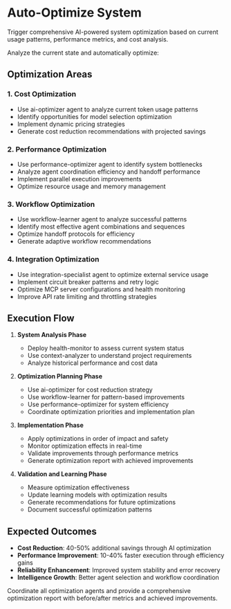 # Auto-Optimize System

Trigger comprehensive AI-powered system optimization based on current usage patterns, performance metrics, and cost analysis.

Analyze the current state and automatically optimize:

## Optimization Areas

### 1. Cost Optimization
- Use ai-optimizer agent to analyze current token usage patterns
- Identify opportunities for model selection optimization
- Implement dynamic pricing strategies
- Generate cost reduction recommendations with projected savings

### 2. Performance Optimization  
- Use performance-optimizer agent to identify system bottlenecks
- Analyze agent coordination efficiency and handoff performance
- Implement parallel execution improvements
- Optimize resource usage and memory management

### 3. Workflow Optimization
- Use workflow-learner agent to analyze successful patterns
- Identify most effective agent combinations and sequences
- Optimize handoff protocols for efficiency
- Generate adaptive workflow recommendations

### 4. Integration Optimization
- Use integration-specialist agent to optimize external service usage
- Implement circuit breaker patterns and retry logic
- Optimize MCP server configurations and health monitoring
- Improve API rate limiting and throttling strategies

## Execution Flow

1. **System Analysis Phase**
   - Deploy health-monitor to assess current system status
   - Use context-analyzer to understand project requirements
   - Analyze historical performance and cost data

2. **Optimization Planning Phase**
   - Use ai-optimizer for cost reduction strategy
   - Use workflow-learner for pattern-based improvements
   - Use performance-optimizer for system efficiency
   - Coordinate optimization priorities and implementation plan

3. **Implementation Phase**
   - Apply optimizations in order of impact and safety
   - Monitor optimization effects in real-time
   - Validate improvements through performance metrics
   - Generate optimization report with achieved improvements

4. **Validation and Learning Phase**
   - Measure optimization effectiveness
   - Update learning models with optimization results
   - Generate recommendations for future optimizations
   - Document successful optimization patterns

## Expected Outcomes

- **Cost Reduction**: 40-50% additional savings through AI optimization
- **Performance Improvement**: 10-40% faster execution through efficiency gains
- **Reliability Enhancement**: Improved system stability and error recovery
- **Intelligence Growth**: Better agent selection and workflow coordination

Coordinate all optimization agents and provide a comprehensive optimization report with before/after metrics and achieved improvements.